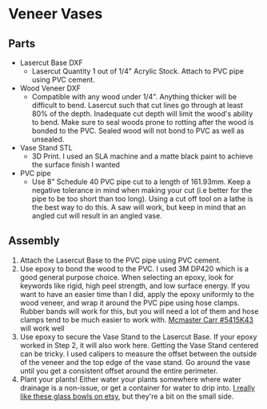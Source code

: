 # Veneer Vases

## Parts

* Lasercut Base DXF
  * Lasercut Quantity 1 out of 1/4" Acrylic Stock. Attach to PVC pipe using PVC cement. 
* Wood Veneer DXF
  * Compatible with any wood under 1/4". Anything thicker will be difficult to bend. Lasercut such that cut lines go through at least 80% of the depth. Inadequate cut depth will limit the wood's ability to bend. Make sure to seal woods prone to rotting after the wood is bonded to the PVC. Sealed wood will not bond to PVC as well as unsealed. 
* Vase Stand STL 
  * 3D Print. I used an SLA machine and a matte black paint to achieve the surface finish I wanted
* PVC pipe
  * Use 8" Schedule 40 PVC pipe cut to a length of 161.93mm. Keep a negative tolerance in mind when making your cut (i.e better for the pipe to be too short than too long). Using a cut off tool on a lathe is the best way to do this. A saw will work, but keep in mind that an angled cut will result in an angled vase. 

## Assembly

1. Attach the Lasercut Base to the PVC pipe using PVC cement. 
2. Use epoxy to bond the wood to the PVC. I used 3M DP420 which is a good general purpose choice. When selecting an epoxy, look for keywords like rigid, high peel strength, and low surface energy. If you want to have an easier time than I did, apply the epoxy uniformly to the wood veneer, and wrap it around the PVC pipe using hose clamps. Rubber bands will work for this, but you will need a lot of them and hose clamps tend to be much easier to work with. [Mcmaster Carr #5415K43](https://www.mcmaster.com/5415K43/) will work well
3. Use epoxy to secure the Vase Stand to the Lasercut Base. If your epoxy worked in Step 2, it will also work here. Getting the Vase Stand centered can be tricky. I used calipers to measure the offset between the outside of the veneer and the top edge of the vase stand. Go around the vase until you get a consistent offset around the entire perimeter. 
4. Plant your plants! Either water your plants somewhere where water drainage is a non-issue, or get a container for water to drip into. [I really like these glass bowls on etsy](https://www.etsy.com/listing/243440211/set-of-six-fused-glasssmallbowlssoyga_order=most_relevant&ga_search_type=all&ga_view_type=gallery&ga_search_query=glass+soy&ref=sr_gallery-1-1&organic_search_click=1&frs=1&bes=1), but they're a bit on the small side. 
